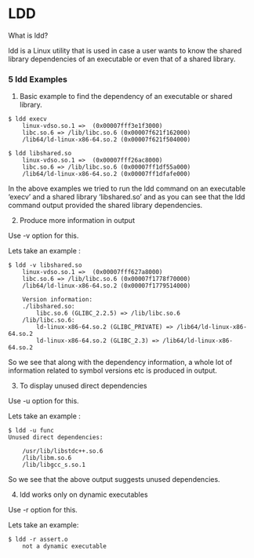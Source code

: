 # LDD

What is ldd?

ldd is a Linux utility that is used in case a user wants to know the shared library dependencies of an executable or even that of a shared library.


### 5 ldd Examples

1. Basic example to find the dependency of an executable or shared library.
```
$ ldd execv
	linux-vdso.so.1 =>  (0x00007fff3e1f3000)
	libc.so.6 => /lib/libc.so.6 (0x00007f621f162000)
	/lib64/ld-linux-x86-64.so.2 (0x00007f621f504000)
```
```
$ ldd libshared.so
	linux-vdso.so.1 =>  (0x00007fff26ac8000)
	libc.so.6 => /lib/libc.so.6 (0x00007ff1df55a000)
	/lib64/ld-linux-x86-64.so.2 (0x00007ff1dfafe000)
```

In the above examples we tried to run the ldd command on an executable ‘execv’ and a shared library ‘libshared.so’ and as you can see that the ldd command output provided the shared library dependencies.

2. Produce more information in output

Use -v option for this.

Lets take an example :
```
$ ldd -v libshared.so
	linux-vdso.so.1 =>  (0x00007fff627a8000)
	libc.so.6 => /lib/libc.so.6 (0x00007f1778f70000)
	/lib64/ld-linux-x86-64.so.2 (0x00007f1779514000)

	Version information:
	./libshared.so:
		libc.so.6 (GLIBC_2.2.5) => /lib/libc.so.6
	/lib/libc.so.6:
		ld-linux-x86-64.so.2 (GLIBC_PRIVATE) => /lib64/ld-linux-x86-64.so.2
		ld-linux-x86-64.so.2 (GLIBC_2.3) => /lib64/ld-linux-x86-64.so.2
```

So we see that along with the dependency information, a whole lot of information related to symbol versions etc is produced in output.

3. To display unused direct dependencies

Use -u option for this.

Lets take an example :
```
$ ldd -u func
Unused direct dependencies:

	/usr/lib/libstdc++.so.6
	/lib/libm.so.6
	/lib/libgcc_s.so.1
```
So we see that the above output suggests unused dependencies.

4. ldd works only on dynamic executables

Use -r option for this.

Lets take an example:
```
$ ldd -r assert.o
	not a dynamic executable
```